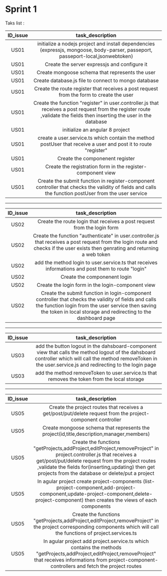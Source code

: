 # Sprint 1

Taks list :

| ID_issue | task_description |
| :-: | :-: |
| US01 | initialize a nodejs project and install dependencies (expressjs, mongoose, body-parser, passeport, passeport-local,jsonwebtoken)|
| US01 | Create the server expressjs and configure it |
| US01 | Create mongoose schema that represents the user  |
| US01 | Create database.js file to connect to mongo database  |
| US01 | Create the route register that receives a post request from the form to create the user |
| US01 | Create the function "register" in user.controller.js that receives a post request from the register route ,validate the fields then inserting the user in the database |
| US01 | initialize an angular 8 project |
| US01 | create a user.service.ts which contain the method postUser that receive a user and post it to route "register" |
| US01 | Create the componenent register |
| US01 | Create the registration form in the register-component view |
| US01 | Create the submit function in register-component controller that checks the validity of fields and calls the function postUser from the user service |

----------------------------------------------------------------------------------------------------------------------

| ID_issue | task_description |
| :-: | :-: |
| US02 | Create the route login that receives a post request from the login form |
| US02 | Create the function "authenticate" in user.controller.js that receives a post request from the login route and checks if the user exists then genrating and returning a web token |
| US02 | add the method login to user.service.ts that receives informations and post them to route "login" |
| US02 | Create the componenent login |
| US02 | Create the login form in the login-component view |
| US02 | Create the submit function in login-component controller that checks the validity of fields and calls the function login from the user service then saving the token in local storage and redirecting to the dashboard page |

----------------------------------------------------------------------------------------------------------------------

| ID_issue | task_description |
| :-: | :-: |
| US03 | add the button logout in the dahsboard-component view that calls the method logout of the dahsboard controller which will call the method removeToken in the user.service.js and redirecting to the login page |
| US03 | add the method removeToken to user.service.ts that removes the token from the local storage |

----------------------------------------------------------------------------------------------------------------------

| ID_issue | task_description |
| :-: | :-: |
| US05 | Create the project routes that receives a get/post/put/delete request from the project-component controller|
| US05 | Create mongoose schema that represents the project(id,title,description,manager,members) |
| US05 | Create the functions "getProjects,addProject,editProject,removeProject" in project.controller.js that receives a get/post/put/delete request from the project routes ,validate the fields for(inserting,updating) then get projects from the database or delete/put a project|
| US05 | In agular project create project-components (list-project-component,add-project-component,update-project-component,delete-project-component) then creates the views of each components
| US05 | Create the functions "getProjects,addProject,editProject,removeProject" in the project corresponding components which will call the functions of project.services.ts
| US05 | In agular project add project.service.ts which contains the methods "getProjects,addProject,editProject,removeProject" that receives informations from project-component-controllers and fetch the project routes |







